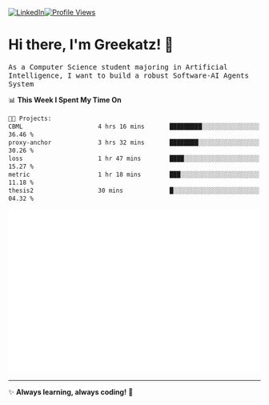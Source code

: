 [![LinkedIn](https://img.shields.io/badge/LinkedIn-0077B5?style=flat&logo=linkedin&logoColor=white)](https://www.linkedin.com/in/hungarbeit1912/)[![Profile Views](https://komarev.com/ghpvc/?username=Greekatz&color=blue&style=flat-square)](https://github.com/Greekatz)  


# Hi there, I'm Greekatz! 👋

<samp>As a Computer Science student majoring in Artificial Intelligence, I want to build a robust Software-AI Agents System<samp>


<!--START_SECTION:waka-->
📊 **This Week I Spent My Time On** 

```text
🐱‍💻 Projects: 
CBML                     4 hrs 16 mins       █████████░░░░░░░░░░░░░░░░   36.46 % 
proxy-anchor             3 hrs 32 mins       ████████░░░░░░░░░░░░░░░░░   30.26 % 
loss                     1 hr 47 mins        ████░░░░░░░░░░░░░░░░░░░░░   15.27 % 
metric                   1 hr 18 mins        ███░░░░░░░░░░░░░░░░░░░░░░   11.18 % 
thesis2                  30 mins             █░░░░░░░░░░░░░░░░░░░░░░░░   04.32 % 
```


<!--END_SECTION:waka-->

![Full-year Contribution Calendar](https://github.com/Greekatz/Greekatz/blob/main/metrics.plugin.isocalendar.fullyear.svg)

---
✨ **Always learning, always coding!** 🚀
